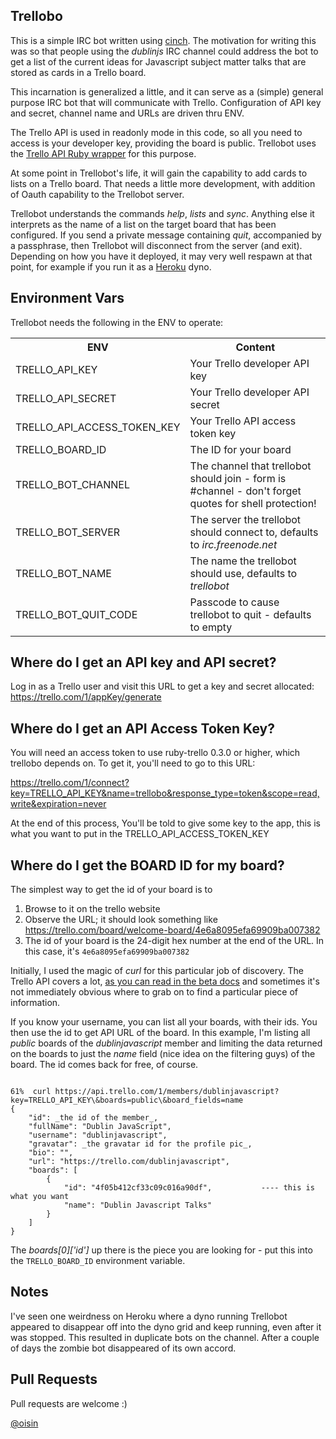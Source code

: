## Trellobo
This is a simple IRC bot written using [cinch](http://github.com/cinchrb/cinch). The motivation for writing this was so that people using the *dublinjs* IRC channel could address the bot to get a list of the current ideas for Javascript subject matter talks that are stored as cards in a Trello board. 

This incarnation is generalized a little, and it can serve as a (simple) general purpose IRC bot that will communicate with Trello. Configuration of API key and secret, channel name and URLs are driven thru ENV. 

The Trello API is used in readonly mode in this code, so all you need to access is your developer key, providing the board is public. Trellobot uses the [Trello API Ruby wrapper](https://github.com/jeremytregunna/ruby-trello) for this purpose.

At some point in Trellobot's life, it will gain the capability to add cards to lists on a Trello board. That needs a little more development, with addition of Oauth capability to the Trellobot server.

Trellobot understands the commands *help*, *lists* and *sync*. Anything else it interprets as the name of a list on the target board that has been configured. If you send a private message containing *quit*, accompanied by a passphrase, then Trellobot will disconnect from the server (and exit). Depending on how you have it deployed, it may very well respawn at that point, for example if you run it as a [Heroku](http://www.heroku.com) dyno. 

## Environment Vars
Trellobot needs the following in the ENV to operate:
<table>
  <tr><th>ENV</th><th>Content</th></tr>
  <tr><td>TRELLO_API_KEY</td><td>Your Trello developer API key</td></tr>
  <tr><td>TRELLO_API_SECRET</td><td>Your Trello developer API secret</td></tr>
  <tr><td>TRELLO_API_ACCESS_TOKEN_KEY</td><td>Your Trello API access token key</td></tr>
  <tr><td>TRELLO_BOARD_ID</td><td>The ID for your board</td></tr>
  <tr><td>TRELLO_BOT_CHANNEL</td><td>The channel that trellobot should join - form is #channel - don't forget quotes for shell protection!</td></tr>
  <tr><td>TRELLO_BOT_SERVER</td><td>The server the trellobot should connect to, defaults to <em>irc.freenode.net</em></td></tr>
  <tr><td>TRELLO_BOT_NAME</td><td>The name the trellobot should use, defaults to <em>trellobot</em></td></tr>
  <tr><td>TRELLO_BOT_QUIT_CODE</td><td> Passcode to cause trellobot to quit - defaults to empty</td></tr>
</table>

## Where do I get an API key and API secret?
Log in as a Trello user and visit this URL to get a key and secret allocated: https://trello.com/1/appKey/generate

## Where do I get an API Access Token Key?
You will need an access token to use ruby-trello 0.3.0 or higher, which trellobo depends on. To get it, you'll need to go to this URL:

https://trello.com/1/connect?key=TRELLO_API_KEY&name=trellobo&response_type=token&scope=read,write&expiration=never

At the end of this process, You'll be told to give some key to the app, this is what you want to put in the TRELLO_API_ACCESS_TOKEN_KEY

## Where do I get the BOARD ID for my board?

The simplest way to get the id of your board is to 

1. Browse to it on the trello website
2. Observe the URL; it should look something like https://trello.com/board/welcome-board/4e6a8095efa69909ba007382
3. The id of your board is the 24-digit hex number at the end of the URL.  In this case, it's `4e6a8095efa69909ba007382`

Initially, I used the magic of _curl_ for this particular job of discovery. The Trello API covers a lot, [as you can read in the beta docs](https://trello.com/docs/api/index.html) and sometimes it's not immediately obvious where to grab on to find a particular piece of information. 

If you know your username, you can list all your boards, with their ids. You then use the id to get API URL of the board. In this example, I'm listing all _public_ boards of the _dublinjavascript_ member and limiting the data returned on the boards to just the _name_ field (nice idea on the filtering guys) of the board. The id comes back for free, of course.

<pre><code>
61%  curl https://api.trello.com/1/members/dublinjavascript?key=TRELLO_API_KEY\&boards=public\&board_fields=name
{
    "id": _the id of the member_,
    "fullName": "Dublin JavaScript",
    "username": "dublinjavascript",
    "gravatar": _the gravatar id for the profile pic_,
    "bio": "",
    "url": "https://trello.com/dublinjavascript",
    "boards": [
        {
            "id": "4f05b412cf33c09c016a90df",           ---- this is what you want
            "name": "Dublin Javascript Talks"
        }
    ]
}
</code></pre>

The *boards[0]['id']* up there is the piece you are looking for - put this into the `TRELLO_BOARD_ID` environment variable.

## Notes

I've seen one weirdness on Heroku where a dyno running Trellobot appeared to disappear off into the dyno grid and keep running, even after it was stopped. This resulted in duplicate bots on the channel. After a couple of days the zombie bot disappeared of its own accord.

## Pull Requests

Pull requests are welcome :)

[@oisin](http://twitter.com/oisin)